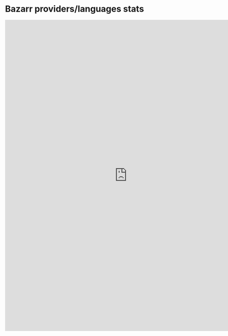 # Bazarr providers/languages stats

<iframe width="800" height="1024" src="https://datastudio.google.com/embed/reporting/f9a3ef1d-698e-4192-bfa8-e6ecb2cd23da/page/u6HPC" frameborder="0" style="border:0" allowfullscreen></iframe>
